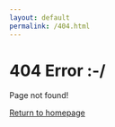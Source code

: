 ```yaml
---
layout: default
permalink: /404.html
---
```


# 404 Error :-/

Page not found!

[Return to homepage](/)